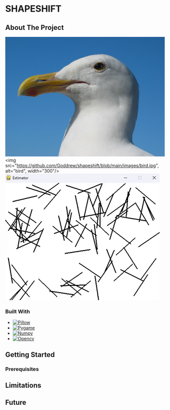 # SHAPESHIFT

<!-- ABOUT THE PROJECT -->
## About The Project 
![bird](https://github.com/Goddrew/shapeshift/blob/main/images/bird.jpg)
<img src="https://github.com/Goddrew/shapeshift/blob/main/images/bird.jpg", alt="bird", width="300"/>
![bird_hill_descent](https://github.com/Goddrew/shapeshift/blob/main/demo/hill_bird.gif)

### Built With 

* [![Pillow][pillow-icon]][pillow-url]
* [![Pygame][pygame-icon]][pygame-url]
* [![Numpy][numpy-icon]][numpy-url]
* [![Opencv][cv-icon]][cv-url]

<!-- GETTING STARTED -->
## Getting Started 

### Prerequisites

<!-- LIMITATIONS -->
## Limitations 
 
<!-- FUTURE -->
## Future 

[pillow-url]: https://pillow.readthedocs.io/en/stable/
[pillow-icon]: https://img.shields.io/badge/Pillow-pink
[pygame-url]: https://www.pygame.org/wiki/about
[pygame-icon]: https://img.shields.io/badge/Pygame-green?link=https%3A%2F%2Fwww.pygame.org%2Fwiki%2Fabout
[numpy-url]: https://numpy.org/
[numpy-icon]: https://img.shields.io/badge/Numpy-777BB4?style=for-the-badge&logo=numpy&logoColor=white
[cv-url]: https://docs.opencv.org/3.4/d6/d00/tutorial_py_root.html
[cv-icon]: https://img.shields.io/badge/opencv-%23white.svg?style=for-the-badge&logo=opencv&logoColor=white

